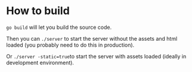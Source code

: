 # How to build

`go build` will let you build the source code.

Then you can `./server` to start the server without the assets and html loaded (you probably need to do this in production).

Or `./server -static=true`to start the server with assets loaded (ideally in development environment).
